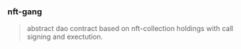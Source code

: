 ### nft-gang 


> abstract dao contract based on nft-collection holdings with call signing and exectution.


